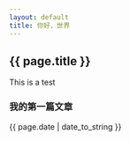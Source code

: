 ```yaml
---
layout: default
title: 你好，世界
---
```


## {{ page.title }}

This is a test

### 我的第一篇文章

{{ page.date | date_to_string }}
